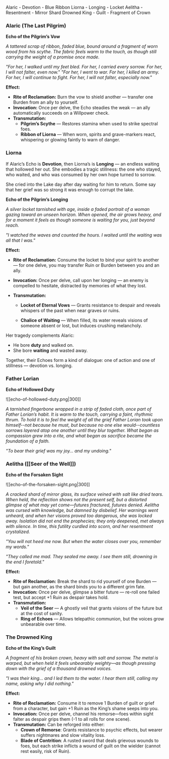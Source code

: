 
Alaric - Devotion - Blue Ribbon
Liorna - Longing - Locket
Aelitha - Resentment - Mirror Shard
Drowned King - Guilt - Fragment of Crown

### Alaric (The Last Pilgrim)
**Echo of the Pilgrim’s Vow**

_A tattered scrap of ribbon, faded blue, bound around a fragment of worn wood from his scythe. The fabric feels warm to the touch, as though still carrying the weight of a promise once made._

_"For her, I walked until my feet bled. For her, I carried every sorrow. For her, I will not falter, even now."_
_"For her, I went to war. For her, I killed an army. For her, I will continue to fight. For her, I will not falter, especially now."_

**Effect:**

- **Rite of Reclamation:** Burn the vow to shield another — transfer one Burden from an ally to yourself.      
- **Invocation:** Once per delve, the Echo steadies the weak — an ally automatically succeeds on a Willpower check.      
- **Transmutation:**      
    - **Pilgrim’s Scythe** — Restores stamina when used to strike spectral foes.          
    - **Ribbon of Liorna** — When worn, spirits and grave-markers react, whispering or glowing faintly to warn of danger.          


### Liorna
If Alaric’s Echo is **Devotion**, then Liorna’s is **Longing** — an endless waiting that hollowed her out. She embodies a tragic stillness: the one who stayed, who waited, and who was consumed by her own hope turned to sorrow. 

She cried into the Lake day after day waiting for him to return. Some say that her grief was so strong it was enough to corrupt the lake. 

**Echo of the Pilgrim’s Longing**

_A silver locket tarnished with age, inside a faded portrait of a woman gazing toward an unseen horizon. When opened, the air grows heavy, and for a moment it feels as though someone is waiting for you, just beyond reach._

_"I watched the waves and counted the hours. I waited until the waiting was all that I was."_

**Effect:**

- **Rite of Reclamation:** Consume the locket to bind your spirit to another — for one delve, you may transfer Ruin or Burden between you and an ally.
    
- **Invocation:** Once per delve, call upon her longing — an enemy is compelled to hesitate, distracted by memories of what they lost.
    
- **Transmutation:**
    
    - **Locket of Eternal Vows** — Grants resistance to despair and reveals whispers of the past when near graves or ruins.
        
    - **Chalice of Waiting** — When filled, its water reveals visions of someone absent or lost, but induces crushing melancholy.
        

Her tragedy complements Alaric:  
- He bore **duty** and walked on.      
- She bore **waiting** and wasted away.      

Together, their Echoes form a kind of dialogue: one of action and one of stillness — devotion vs. longing.

### Father Lorian

**Echo of Hollowed Duty**

![[echo-of-hollowed-duty.png|300]]

_A tarnished fingerbone wrapped in a strip of faded cloth, once part of Father Lorian’s habit. It is warm to the touch, carrying a faint, rhythmic thrum. To hold it is to feel the weight of all the grief Father Lorian took upon himself--not because he must, but because no one else would--countless sorrows layered atop one another until they blur together. What began as compassion grew into a rite, and what began as sacrifice became the foundation of a faith._

_"To bear their grief was my joy… and my undoing."_
### Aelitha  ([[Seer of the Well]])
**Echo of the Forsaken Sight**

![[echo-of-the-forsaken-sight.png|300]]

_A cracked shard of mirror glass, its surface veined with salt like dried tears. When held, the reflection shows not the present self, but a distorted glimpse of what may yet come—futures fractured, futures denied. Aelitha was cursed with knowledge, but damned by disbelief. Her warnings went unheard, and when her visions proved too dangerous, she was locked away. Isolation did not end the prophecies; they only deepened, met always with silence. In time, this futility curdled into scorn, and her resentment crystalized._

_"You will not heed me now. But when the water closes over you, remember my words."_

_"They called me mad. They sealed me away. I see them still, drowning in the end I foretold."_

**Effect:**
- **Rite of Reclamation:** Break the shard to rid yourself of one Burden — but gain another, as the shard binds you to a different grim fate.      
- **Invocation:** Once per delve, glimpse a bitter future — re-roll one failed test, but accept +1 Ruin as despair takes hold.      
- **Transmutation:**      
    - **Veil of the Seer** — A ghostly veil that grants visions of the future but at the cost of sanity.  
    - **Ring of Echoes** — Allows telepathic communion, but the voices grow unbearable over time.  

### The Drowned King

**Echo of the King’s Guilt**

_A fragment of his broken crown, heavy with salt and sorrow. The metal is warped, but when held it feels unbearably weighty—as though pressing down with the grief of a thousand drowned voices._

_"I was their king… and I led them to the water. I hear them still, calling my name, asking why I did nothing."_

**Effect:**

- **Rite of Reclamation:** Consume it to remove 1 Burden of guilt or grief from a character, but gain +1 Ruin as the King’s shame seeps into you.      
- **Invocation:** Once per delve, channel his remorse—foes within sight falter as despair grips them (-1 to all rolls for one scene).      
- **Transmutation:** Can be reforged into either:      
    - **Crown of Remorse**: Grants resistance to psychic effects, but wearer suffers nightmares and slow vitality loss.          
    - **Blade of Contrition**: A rusted sword that deals grievous wounds to foes, but each strike inflicts a wound of guilt on the wielder (cannot rest easily, risk of Ruin).        

